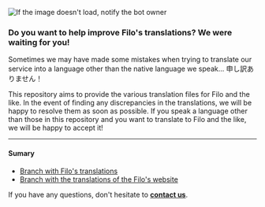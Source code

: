 ![If the image doesn't load, notify the bot owner](https://media.discordapp.net/attachments/598921416993275909/779032434788401152/Language_repository.png?width=1080&height=135)
### Do you want to help improve Filo's translations? We were waiting for you!

Sometimes we may have made some mistakes when trying to translate our service into a language other than the native language we speak... 申し訳ありません！

This repository aims to provide the various translation files for Filo and the like. In the event of finding any discrepancies in the translations, we will be happy to resolve them as soon as possible. If you speak a language other than those in this repository and you want to translate to Filo and the like, we will be happy to accept it!

---

#### Sumary
- [Branch with Filo's translations](https://github.com/xXLoloGameplayXx/translate/tree/filo)
- [Branch with the translations of the Filo's website](https://github.com/xXLoloGameplayXx/translate/tree/website)

If you have any questions, don't hesitate to **[contact us](https://filobot.xyz/discord)**.

